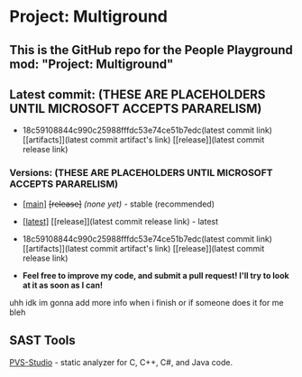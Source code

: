 # Project: Multiground

## This is the GitHub repo for the People Playground mod: "Project: Multiground"

## Latest commit: (THESE ARE PLACEHOLDERS UNTIL MICROSOFT ACCEPTS PARARELISM)
- 18c59108844c990c25988fffdc53e74ce51b7edc(latest commit link) [[artifacts]](latest commit artifact's link) [[release]](latest commit release link)

### Versions: (THESE ARE PLACEHOLDERS UNTIL MICROSOFT ACCEPTS PARARELISM)
- [[main]](https://github.com/zombi-dev-org/Project-Multiground/tree/main) ~~[release]~~ *(none yet)* - stable (recommended)
- [[latest]](https://github.com/zombi-dev-org/Project-Multiground/tree/latest) [[release]](latest commit release link) - latest
- 18c59108844c990c25988fffdc53e74ce51b7edc(latest commit link) [[artifacts]](latest commit artifact's link) [[release]](latest commit release link)

- **Feel free to improve my code, and submit a pull request! I'll try to look at it as soon as I can!**

uhh idk im gonna add more info when i finish or if someone does it for me
bleh



## SAST Tools
[PVS-Studio](https://pvs-studio.com/en/pvs-studio/?utm_source=website&utm_medium=github&utm_campaign=open_source) - static analyzer for C, C++, C#, and Java code.
